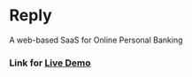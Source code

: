 # Reply

A web-based SaaS for Online Personal Banking

### Link for [Live Demo](https://reply-demo-app.netlify.app/)